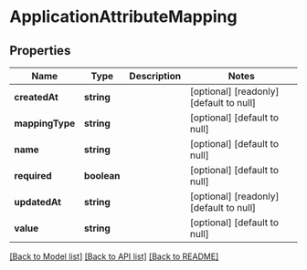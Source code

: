 # ApplicationAttributeMapping

## Properties
Name | Type | Description | Notes
------------ | ------------- | ------------- | -------------
**createdAt** | **string** |  | [optional] [readonly] [default to null]
**mappingType** | **string** |  | [optional] [default to null]
**name** | **string** |  | [optional] [default to null]
**required** | **boolean** |  | [optional] [default to null]
**updatedAt** | **string** |  | [optional] [readonly] [default to null]
**value** | **string** |  | [optional] [default to null]

[[Back to Model list]](../README.md#documentation-for-models) [[Back to API list]](../README.md#documentation-for-api-endpoints) [[Back to README]](../README.md)


